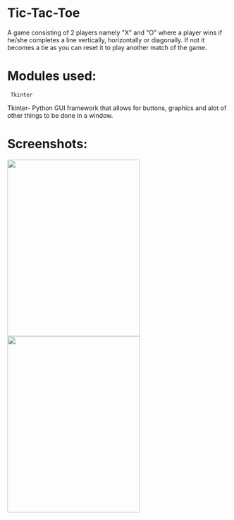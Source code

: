 # Tic-Tac-Toe
A game consisting of 2 players namely "X" and "O" where a player wins if he/she completes a line vertically, horizontally or diagonally. If not it becomes a tie as you can reset it to play another match of the game.
 
  # Modules used:
     Tkinter
Tkinter- Python GUI framework that allows for buttons, graphics and alot of other things to be done in a window.
 # Screenshots:
<img src="https://github.com/kavyapurushottama/Tic-Tac-Toe/assets/134777490/8b2404d5-ec55-4c2e-ba64-9d7d0d9d5ecf" width="300" height="400">
<img src="https://github.com/kavyapurushottama/Tic-Tac-Toe/assets/134777490/f5fa0c33-ddab-4007-a044-96889451be8a" width="300" height="400">

